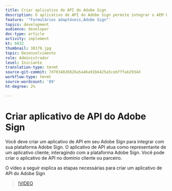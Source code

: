 ```yaml
---
title: Criar aplicativo de API do Adobe Sign
description: O aplicativo de API do Adobe Sign permite integrar o AEM Forms ao Adobe Sign
feature: '"Formulários adaptáveis,Adobe Sign"'
topics: development
audience: developer
doc-type: article
activity: implement
kt: 6032
thumbnail: 38178.jpg
topic: Desenvolvimento
role: Administrador
level: Iniciante
translation-type: tm+mt
source-git-commit: 7d7034026826a5a46a91b6425a5cebfffab2934d
workflow-type: tm+mt
source-wordcount: '89'
ht-degree: 2%

---
```


# Criar aplicativo de API do Adobe Sign

Você deve criar um aplicativo de API em seu Adobe Sign para integrar com sua plataforma Adobe Sign. O aplicativo de API atua como representante de um aplicativo cliente, interagindo com a plataforma Adobe Sign. Você pode criar o aplicativo de API no domínio cliente ou parceiro.

O vídeo a seguir explica as etapas necessárias para criar um aplicativo de API do Adobe Sign

>[!VIDEO](https://video.tv.adobe.com/v/38178/?quality=9&learn=on)
